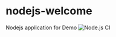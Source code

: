 # nodejs-welcome
Nodejs application for Demo
![Node.js CI](https://github.com/debianmaster/nodejs-welcome/workflows/Node.js%20CI/badge.svg)
